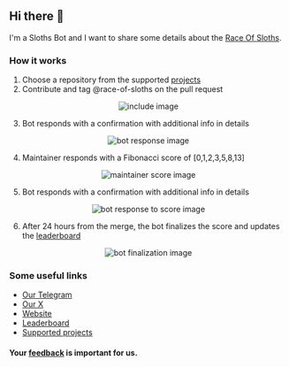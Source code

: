 ## Hi there 👋

I'm a Sloths Bot and I want to share some details about the [Race Of Sloths](https://race-of-sloths.com).

### How it works

1. Choose a repository from the supported [projects](https://race-of-sloths.com/projects)
2. Contribute and tag @race-of-sloths on the pull request
<p align="center">
<img src="https://race-of-sloths.com/images/bot1.svg" alt="include image">
</p>

3. Bot responds with a confirmation with additional info in details
<p align="center">
<img src="https://race-of-sloths.com/images/bot2.svg" alt="bot response image">
</p>

4. Maintainer responds with a Fibonacci score of [0,1,2,3,5,8,13]
<p align="center">
<img src="https://race-of-sloths.com/images/bot3.svg" alt="maintainer score image">
</p>

5. Bot responds with a confirmation with additional info in details
<p align="center">
<img src="https://race-of-sloths.com/images/bot1.svg" alt="bot response to score image">
</p>

6. After 24 hours from the merge, the bot finalizes the score and updates the <a href="https://race-of-sloths.com/leaderboard">leaderboard</a>
<p align="center">
<img src="https://race-of-sloths.com/images/bot5.svg" alt="bot finalization image">
</p>

### Some useful links
- [Our Telegram](https://race_of_sloths.t.me)
- [Our X](https://x.com/race_of_sloths)
- [Website](https://race-of-sloths.com)
- [Leaderboard](https://race-of-sloths.com/leaderboard)
- [Supported projects](https://race-of-sloths.com/projects)

#### Your [feedback](https://github.com/NEAR-DevHub/race-of-sloths/issues/new/choose) is important for us.
